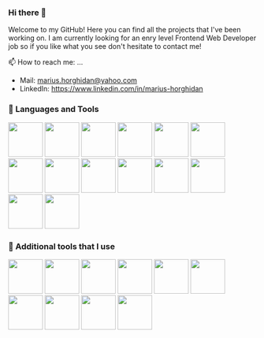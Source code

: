 ### Hi there 👋

Welcome to my GitHub! Here you can find all the projects that I've been working on. I am currently looking for an enry level Frontend Web Developer job so if you like what you see don't hesitate to contact me!

📫 How to reach me: ...

- Mail: marius.horghidan@yahoo.com
- LinkedIn: https://www.linkedin.com/in/marius-horghidan

### 🧰 Languages and Tools

<div>
  <img style="height: 70px; width: 70px" src="https://cdn.jsdelivr.net/gh/devicons/devicon/icons/html5/html5-original-wordmark.svg" />
  <img style="height: 70px; width: 70px" src="https://cdn.jsdelivr.net/gh/devicons/devicon/icons/css3/css3-original-wordmark.svg" />
  <img style="height: 70px; width: 70px" src="https://cdn.jsdelivr.net/gh/devicons/devicon/icons/sass/sass-original.svg" />
  <img style="height: 70px; width: 70px" src="https://cdn.jsdelivr.net/gh/devicons/devicon/icons/javascript/javascript-original.svg" />
  <img style="height: 70px; width: 70px" src="https://cdn.jsdelivr.net/gh/devicons/devicon/icons/webpack/webpack-original-wordmark.svg" />
  <img style="height: 70px; width: 70px" src="https://cdn.jsdelivr.net/gh/devicons/devicon/icons/babel/babel-original.svg" />
  <img style="height: 70px; width: 70px" src="https://cdn.jsdelivr.net/gh/devicons/devicon/icons/nodejs/nodejs-original.svg" />
  <img style="height: 70px; width: 70px" src="https://cdn.jsdelivr.net/gh/devicons/devicon/icons/npm/npm-original-wordmark.svg" />
  <img style="height: 70px; width: 70px" src="https://cdn.jsdelivr.net/gh/devicons/devicon/icons/vscode/vscode-original.svg" />
  <img style="height: 70px; width: 70px" src="https://cdn.jsdelivr.net/gh/devicons/devicon/icons/git/git-original.svg" />
  <img style="height: 70px; width: 70px" src="https://cdn.jsdelivr.net/gh/devicons/devicon/icons/github/github-original.svg" />
  <img style="height: 70px; width: 70px" src="https://cdn.jsdelivr.net/gh/devicons/devicon/icons/ubuntu/ubuntu-plain.svg" />
  <img style="height: 70px; width: 70px" src="https://cdn.jsdelivr.net/gh/devicons/devicon/icons/windows8/windows8-original.svg" />
  <img style="height: 70px; width: 70px" src="https://cdn.jsdelivr.net/gh/devicons/devicon/icons/eslint/eslint-original-wordmark.svg" />
</div>

### 🔧 Additional tools that I use

<div>
  <img style="height: 70px; width: 70px" src="https://cdn.jsdelivr.net/gh/devicons/devicon/icons/chrome/chrome-original.svg" />
  <img style="height: 70px; width: 70px" src="https://cdn.jsdelivr.net/gh/devicons/devicon/icons/safari/safari-original.svg" />
  <img style="height: 70px; width: 70px" src="https://cdn.jsdelivr.net/gh/devicons/devicon/icons/firefox/firefox-original.svg" />
  <img style="height: 70px; width: 70px" src="https://cdn.jsdelivr.net/gh/devicons/devicon/icons/codepen/codepen-plain.svg" />
  <img style="height: 70px; width: 70px" src="https://cdn.jsdelivr.net/gh/devicons/devicon/icons/figma/figma-original.svg" />
  <img style="height: 70px; width: 70px" src="https://cdn.jsdelivr.net/gh/devicons/devicon/icons/photoshop/photoshop-plain.svg" />
  <img style="height: 70px; width: 70px" src="https://cdn.jsdelivr.net/gh/devicons/devicon/icons/premierepro/premierepro-original.svg" />
  <img style="height: 70px; width: 70px" src="https://cdn.jsdelivr.net/gh/devicons/devicon/icons/gimp/gimp-original.svg" />
  <img style="height: 70px; width: 70px" src="https://cdn.jsdelivr.net/gh/devicons/devicon/icons/inkscape/inkscape-original-wordmark.svg" />
  <img style="height: 70px; width: 70px" src="https://cdn.jsdelivr.net/gh/devicons/devicon/icons/devicon/devicon-original.svg" />
</div>

<!--
**MariusHor/MariusHor** is a ✨ _special_ ✨ repository because its `README.md` (this file) appears on your GitHub profile.

Here are some ideas to get you started:

- 🔭 I’m currently working on ...
- 🌱 I’m currently learning ...
- 👯 I’m looking to collaborate on ...
- 🤔 I’m looking for help with ...
- 💬 Ask me about ...
- 📫 How to reach me: ...
- 😄 Pronouns: ...
- ⚡ Fun fact: ...
-->
